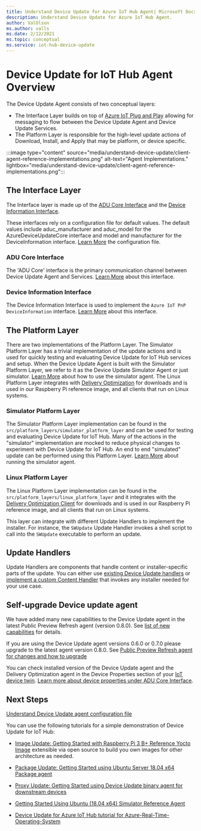 ```yaml
---
title: Understand Device Update for Azure IoT Hub Agent| Microsoft Docs
description: Understand Device Update for Azure IoT Hub Agent.
author: ValOlson
ms.author: valls
ms.date: 2/12/2021
ms.topic: conceptual
ms.service: iot-hub-device-update
---
```


# Device Update for IoT Hub Agent Overview

The Device Update Agent consists of two conceptual layers:

* The Interface Layer builds on top of [Azure IoT Plug and Play](../iot-develop/overview-iot-plug-and-play.md)
allowing for messaging to flow between the Device Update Agent and Device Update Services.
* The Platform Layer is responsible for the high-level update actions of Download, Install, and Apply that may be platform, or device specific.

:::image type="content" source="media/understand-device-update/client-agent-reference-implementations.png" alt-text="Agent Implementations." lightbox="media/understand-device-update/client-agent-reference-implementations.png":::

## The Interface Layer

The Interface layer is made up of the [ADU Core Interface](https://github.com/Azure/iot-hub-device-update/tree/main/src/agent/adu_core_interface) and the [Device Information Interface](https://github.com/Azure/iot-hub-device-update/tree/main/src/agent/device_info_interface).

These interfaces rely on a configuration file for default values. The default values include aduc_manufacturer and aduc_model for the AzureDeviceUpdateCore interface and model and manufacturer for the DeviceInformation interface. [Learn More](device-update-configuration-file.md) the configuration file.

### ADU Core Interface

The 'ADU Core' interface is the primary communication channel between Device Update Agent and Services. [Learn More](device-update-plug-and-play.md#adu-core-interface) about this interface.

### Device Information Interface

The Device Information Interface is used to implement the `Azure IoT PnP DeviceInformation` interface. [Learn More](device-update-plug-and-play.md#device-information-interface) about this interface.

## The Platform Layer

There are two implementations of the Platform Layer. The Simulator Platform
Layer has a trivial implementation of the update actions and is used for quickly
testing and evaluating Device Update for IoT Hub services and setup. When the Device Update Agent is built with
the Simulator Platform Layer, we refer to it as the Device Update Simulator Agent or just
simulator. [Learn More](https://github.com/Azure/iot-hub-device-update/blob/main/docs/agent-reference/how-to-run-agent.md) about how to use the simulator
agent. The Linux Platform Layer integrates with [Delivery Optimization](https://github.com/microsoft/do-client) for
downloads and is used in our Raspberry Pi reference image, and all clients that run on Linux systems.

### Simulator Platform Layer

The Simulator Platform Layer implementation can be found in the
`src/platform_layers/simulator_platform_layer` and can be used for
testing and evaluating Device Update for IoT Hub.  Many of the actions in the
"simulator" implementation are mocked to reduce physical changes to experiment with Device Update for IoT Hub.  An end to end
"simulated" update can be performed using this Platform Layer. [Learn
More](https://github.com/Azure/iot-hub-device-update/blob/main/docs/agent-reference/how-to-run-agent.md) about running the simulator agent.

### Linux Platform Layer

The Linux Platform Layer implementation can be found in the
`src/platform_layers/linux_platform_layer` and it integrates with the [Delivery Optimization Client](https://github.com/microsoft/do-client/releases) for downloads and is used in our Raspberry Pi reference image, and all clients that run on Linux systems.

This layer can integrate with different Update Handlers to implement the
installer. For
instance, the `SWUpdate` Update Handler invokes a shell script to call into the
`SWUpdate` executable to perform an update.

## Update Handlers

Update Handlers are components that handle content or installer-specific parts
of the update. You can either use [existing Device Update handlers](https://github.com/Azure/iot-hub-device-update/tree/main/src/content_handlers) or [implement a custom Content Handler](https://github.com/Azure/iot-hub-device-update/tree/main/docs/agent-reference/how-to-implement-custom-update-handler.md) that invokes any installer needed for your use case.

## Self-upgrade Device update agent

We have added many new capabilities to the Device Update agent in the latest Public Preview Refresh agent (version 0.8.0). See [list of new capabilities](https://github.com/Azure/iot-hub-device-update/blob/main/docs/agent-reference/whats-new.md) for details.

If you are using the Device Update agent versions 0.6.0 or 0.7.0 please upgrade to the latest agent version 0.8.0. See [Public Preview Refresh agent for changes and how to upgrade](https://github.com/Azure/iot-hub-device-update/blob/main/docs/agent-reference/upgrade-guide.md)

You can check installed version of the Device Update agent and the Delivery Optimization agent in the Device Properties section of your [IoT device twin](../iot-hub/iot-hub-devguide-device-twins.md). [Learn more about device properties under ADU Core Interface](device-update-plug-and-play.md#device-properties).

## Next Steps
[Understand Device Update agent configuration file](device-update-configuration-file.md)

You can use the following tutorials for a simple demonstration of Device Update for IoT Hub:

- [Image Update: Getting Started with Raspberry Pi 3 B+ Reference Yocto Image](device-update-raspberry-pi.md) extensible via open source to build you own images for other architecture as needed.
	
- [Package Update: Getting Started using Ubuntu Server 18.04 x64 Package agent](device-update-ubuntu-agent.md)
	
- [Proxy Update: Getting Started using Device Update binary agent for downstream devices](device-update-howto-proxy-updates.md)
	
- [Getting Started Using Ubuntu (18.04 x64) Simulator Reference Agent](device-update-simulator.md)

- [Device Update for Azure IoT Hub tutorial for Azure-Real-Time-Operating-System](device-update-azure-real-time-operating-system.md)
